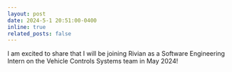 ```yaml
---
layout: post
date: 2024-5-1 20:51:00-0400
inline: true
related_posts: false
---
```


I am excited to share that I will be joining Rivian as a Software Engineering Intern on the Vehicle Controls Systems team in May 2024!
